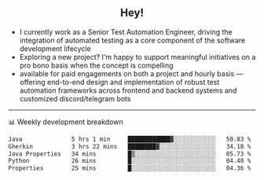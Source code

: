<h2 align="center">Hey!</h2>

- I currently work as a Senior Test Automation Engineer, driving the integration of automated testing as a core component of the software development lifecycle
- Exploring a new project? I'm happy to support meaningful initiatives on a pro bono basis when the concept is compelling
-  available for paid engagements on both a project and hourly basis — offering end-to-end design and implementation of robust test automation frameworks across frontend and backend systems and customized discord/telegram bots
  
  -------
  
📊 Weekly development breakdown

<!--START_SECTION:waka-->

```txt
Java              5 hrs 1 min     ████████████▓░░░░░░░░░░░░   50.83 %
Gherkin           3 hrs 22 mins   ████████▓░░░░░░░░░░░░░░░░   34.18 %
Java Properties   34 mins         █▒░░░░░░░░░░░░░░░░░░░░░░░   05.73 %
Python            26 mins         █░░░░░░░░░░░░░░░░░░░░░░░░   04.40 %
Properties        25 mins         █░░░░░░░░░░░░░░░░░░░░░░░░   04.36 %
```

<!--END_SECTION:waka-->
